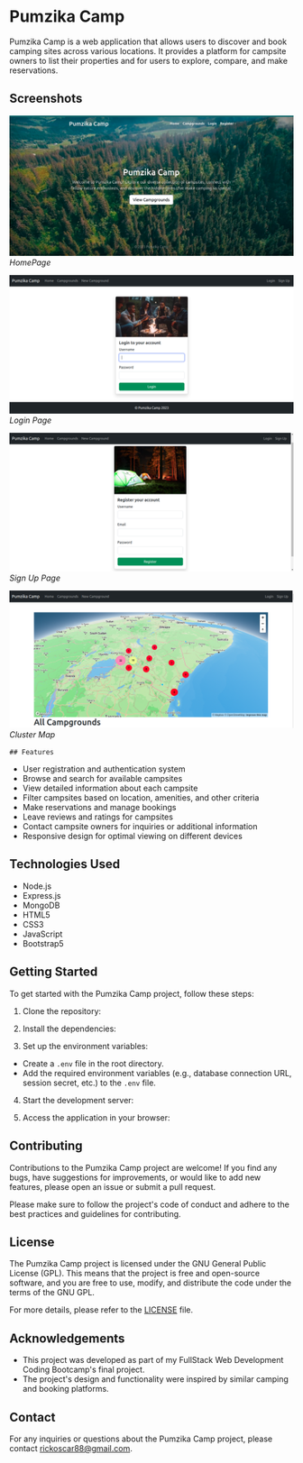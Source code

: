 # Pumzika Camp

Pumzika Camp is a web application that allows users to discover and book camping sites across various locations. It provides a platform for campsite owners to list their properties and for users to explore, compare, and make reservations.

## Screenshots

![Home Page](/Screenshots/Pumzika-Camp.png)
_HomePage_

![Login Page](/Screenshots/Login.png)
_Login Page_

![Sign Up Page](/Screenshots/Register.png)
_Sign Up Page_

![Cluster Map](/Screenshots/PumzikaClusterMap.png)
_Cluster Map_

    ## Features

- User registration and authentication system
- Browse and search for available campsites
- View detailed information about each campsite
- Filter campsites based on location, amenities, and other criteria
- Make reservations and manage bookings
- Leave reviews and ratings for campsites
- Contact campsite owners for inquiries or additional information
- Responsive design for optimal viewing on different devices

## Technologies Used

- Node.js
- Express.js
- MongoDB
- HTML5
- CSS3
- JavaScript
- Bootstrap5

## Getting Started

To get started with the Pumzika Camp project, follow these steps:

1. Clone the repository:

2. Install the dependencies:

3. Set up the environment variables:

- Create a `.env` file in the root directory.
- Add the required environment variables (e.g., database connection URL, session secret, etc.) to the `.env` file.

4. Start the development server:

5. Access the application in your browser:

## Contributing

Contributions to the Pumzika Camp project are welcome! If you find any bugs, have suggestions for improvements, or would like to add new features, please open an issue or submit a pull request.

Please make sure to follow the project's code of conduct and adhere to the best practices and guidelines for contributing.

## License

The Pumzika Camp project is licensed under the GNU General Public License (GPL). This means that the project is free and open-source software, and you are free to use, modify, and distribute the code under the terms of the GNU GPL.

For more details, please refer to the [LICENSE](LICENSE) file.

## Acknowledgements

- This project was developed as part of my FullStack Web Development Coding Bootcamp's final project.
- The project's design and functionality were inspired by similar camping and booking platforms.

## Contact

For any inquiries or questions about the Pumzika Camp project, please contact [rickoscar88@gmail.com](mailto:rickoscar88@gmail.com).
